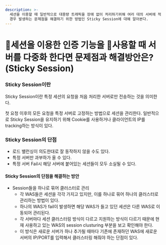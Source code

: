 ```yaml
---
description: >-
  세션을 이용할 때 일반적으로 대용량 트래픽을 장애 없이 처리하기위해 여러 대의 서버에 적절히 트래픽을 분배하는 로드 밸런서를 사용한다. 이
  경우 발생하는 문제점을 해결하기 위한 방법인 Sticky Session에 대해 알아본다.
---
```


# 세션을 이용한 인증 기능을 사용할 때 서버를 다중화 한다면 문제점과 해결방안은?(Sticky Session)

### Sticky Session이란

Sticky Session이란 특정 세션의 요청을 처음 처리한 서버로만 전송하는 것을 의미한다.&#x20;

첫 요청 이후의 모든 요청을 특정 서버로 고정하는 방법으로 세션을 관리한다. 일반적으로 Sticky Session을 유지하기 위해 Cookie를 사용하거나 클라이언트의 IP를 tracking하는 방식이 있다.

### Sticky Session의 단점

* 로드 밸런싱이 의도한대로 잘 동작하지 않을 수도 있다.
* 특정 서버만 과부하가 올 수 있다.
* 특정 서버 Fail시 해당 서버에 붙어있는 세션들이 모두 소실될 수 있다.

#### Sticky Session의 단점을 해결하는 방안

* Session들을 하나로 묶어 클러스터로 관리
  * 각 WAS들은 세션을 각각 가지고 있지만, 이를 하나로 묶어 하나의 클러스터로 관리하는 방법이 있다.&#x20;
  * 하나의 WAS가 fail이 발생하면 해당 WAS가 들고 있던 세션은 다른 WAS로 이동되어 관리된다.&#x20;
  * 각 서버마다 세션 클러스터링 방식이 다르고 지원하는 방식이 다르기 때문에 현재 사용하고 있는 WAS의 session clusturing 부분을 보고 확인해야 한다.&#x20;
  * 이 방식은 새로운 서버가 하나 추가될 때마다 기존에 존재하던 WAS에 새로운 서버의 IP/PORT를 입력해서 클러스터링 해줘야 하는 단점이 있다.

